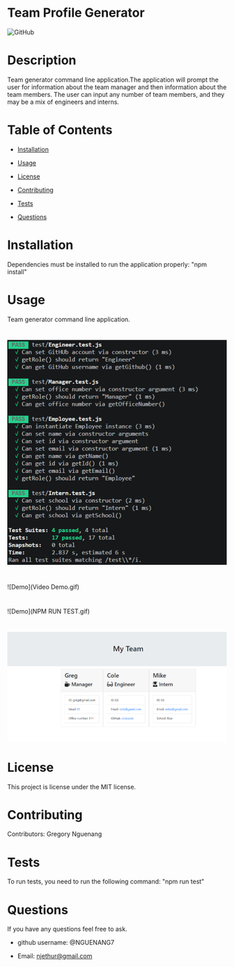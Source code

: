# Team Profile Generator


![GitHub](https://img.shields.io/github/license/nguenang7/team-profile-generator?logo=MIT&style=plastic)

# Description

Team generator command line application.The application will prompt the user for information about the team manager 
and then information about the team members. The user can input any number of team members, and they may be a mix of engineers and interns. 

# Table of Contents

* [Installation](#installation)

* [Usage](#usage)

* [License](#license)

* [Contributing](#contributing)

* [Tests](#tests)

* [Questions](#questions)

# Installation

Dependencies must be installed to run the application properly: "npm install"

# Usage

Team generator command line application.

#

![Demo](npmruntest.png)

#
![Demo](Video Demo.gif)

#

![Demo](NPM RUN TEST.gif)

#

![Demo](team.png)


# License

This project is license under the MIT license.

# Contributing

​Contributors: Gregory Nguenang

# Tests

To run tests, you need to run the following command: "npm run test"

# Questions

If you have any questions feel free to ask. 

* github username: @NGUENANG7

* Email: njethur@gmail.com
